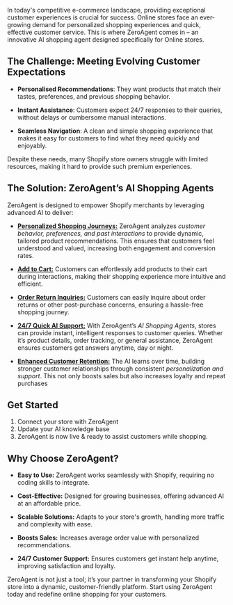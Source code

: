 In today's competitive e-commerce landscape, providing exceptional customer experiences is crucial for success. Online stores face an ever-growing demand for personalized shopping experiences and quick, effective customer service.  This is where ZeroAgent comes in – an innovative AI shopping agent designed specifically for Online stores.


## **The Challenge: Meeting Evolving Customer Expectations** 

 
- **Personalised Recommendations**: They want products that match their tastes, preferences, and previous shopping behavior.

- **Instant Assistance**: Customers expect 24/7 responses to their queries, without delays or cumbersome manual interactions.

- **Seamless Navigation**: A clean and simple shopping experience that makes it easy for customers to find what they need quickly and enjoyably.


Despite these needs, many Shopify store owners struggle with limited resources, making it hard to provide such premium experiences.


## **The Solution: ZeroAgent’s AI Shopping Agents**

ZeroAgent is designed to empower Shopify merchants by leveraging advanced AI to deliver:

- <u>**Personalized Shopping Journeys:**</u>
ZeroAgent analyzes _customer behavior, preferences, and past interactions_ to provide dynamic, tailored product recommendations. This ensures that customers feel understood and valued, increasing both engagement and conversion rates.

- <u>**Add to Cart:**</u>
Customers can effortlessly add products to their cart during interactions, making their shopping experience more intuitive and efficient.

- <u>**Order Return Inquiries:**</u>
Customers can easily inquire about order returns or other post-purchase concerns, ensuring a hassle-free shopping journey.

- <u>**24/7 Quick AI Support:**</u>
With ZeroAgent’s _AI Shopping Agents_, stores can provide instant, intelligent responses to customer queries. Whether it’s product details, order tracking, or general assistance, ZeroAgent ensures customers get answers anytime, day or night.

- <u>**Enhanced Customer Retention:**</u>
The AI learns over time, building stronger customer relationships through consistent _personalization and support_. This not only boosts sales but also increases loyalty and repeat purchases



## **Get Started**

1. Connect your store with ZeroAgent
2. Update your AI knowledge base
3. ZeroAgent is now live & ready to assist customers while shopping.



## **Why Choose ZeroAgent?**

- **Easy to Use:** ZeroAgent works seamlessly with Shopify, requiring no coding skills to integrate.

- **Cost-Effective:** Designed for growing businesses, offering advanced AI at an affordable price.

- **Scalable Solutions:** Adapts to your store's growth, handling more traffic and complexity with ease.

- **Boosts Sales:** Increases average order value with personalized recommendations.

- **24/7 Customer Support:** Ensures customers get instant help anytime, improving satisfaction and loyalty.


ZeroAgent is not just a tool; it’s your partner in transforming your Shopify store into a dynamic, customer-friendly platform. Start using ZeroAgent today and redefine online shopping for your customers.